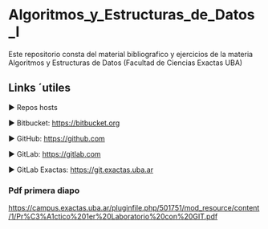 # Algoritmos_y_Estructuras_de_Datos_I
Este repositorio consta del material bibliografico y ejercicios de la materia Algoritmos y Estructuras de Datos (Facultad de Ciencias Exactas UBA)

## Links ´utiles

▶ Repos hosts

▶ Bitbucket: https://bitbucket.org

▶ GitHub: https://github.com

▶ GitLab: https://gitlab.com

▶ GitLab Exactas: https://git.exactas.uba.ar

### Pdf primera diapo
https://campus.exactas.uba.ar/pluginfile.php/501751/mod_resource/content/1/Pr%C3%A1ctico%201er%20Laboratorio%20con%20GIT.pdf

